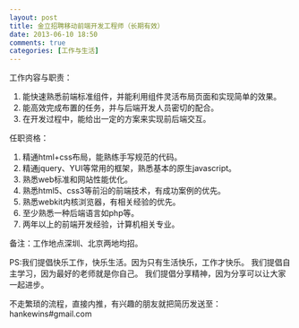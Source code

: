 ```yaml
---
layout: post
title: 金立招聘移动前端开发工程师（长期有效）
date: 2013-06-10 18:50
comments: true
categories: [工作与生活]
---
```


工作内容与职责：

1. 能快速熟悉前端标准组件，并能利用组件灵活布局页面和实现简单的效果。 
2. 能高效完成布置的任务，并与后端开发人员密切的配合。
3. 在开发过程中，能给出一定的方案来实现前后端交互。

任职资格：

1. 精通html+css布局，能熟练手写规范的代码。
2. 精通jquery、YUI等常用的框架，熟悉基本的原生javascript。
3. 熟悉web标准和网站性能优化。
4. 熟悉html5、css3等前沿的前端技术，有成功案例的优先。
5. 熟悉webkit内核浏览器，有相关经验的优先。
6. 至少熟悉一种后端语言如php等。
7. 两年以上的前端开发经验，计算机相关专业。

备注：工作地点深圳、北京两地均招。

PS:我们提倡快乐工作，快乐生活。因为只有生活快乐，工作才快乐。
我们提倡自主学习，因为最好的老师就是你自己。
我们提倡分享精神，因为分享可以让大家一起进步。

不走繁琐的流程，直接内推，有兴趣的朋友就把简历发送至：hankewins#gmail.com

